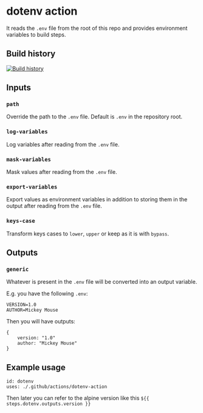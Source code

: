 # dotenv action

It reads the `.env` file from the root of this repo and provides environment variables to build steps.

## Build history

[![Build history](https://buildstats.info/github/chart/falti/dotenv-action?branch=master)](https://github.com/falti/dotenv-action/actions)

## Inputs

### `path`

Override the path to the `.env` file. Default is `.env` in the repository root.

### `log-variables`

Log variables after reading from the `.env` file.

### `mask-variables`

Mask values after reading from the `.env` file.

### `export-variables`

Export values as environment variables in addition to storing them in the output after reading from the `.env` file.

### `keys-case`

Transform keys cases to `lower`, `upper` or keep as it is with `bypass`.

## Outputs

### `generic`

Whatever is present in the `.env` file will be converted into an output variable.

E.g. you have the following `.env`:

    VERSION=1.0
    AUTHOR=Mickey Mouse

Then you will have outputs:

    {
        version: "1.0"
        author: "Mickey Mouse"
    }

## Example usage

    id: dotenv
    uses: ./.github/actions/dotenv-action

Then later you can refer to the alpine version like this
`${{ steps.dotenv.outputs.version }}`

